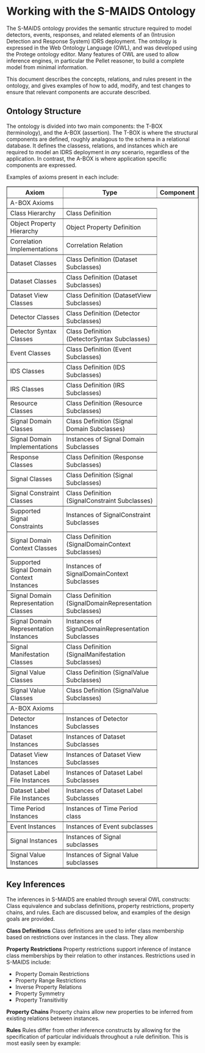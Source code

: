 Working with the S-MAIDS Ontology
========

The S-MAIDS ontology provides the semantic structure required to model detectors, events, responses, and related elements of an (Intrusion Detection and Response System) IDRS deployment.
The ontology is expressed in the Web Ontology Language (OWL), and was developed using the Protege ontology editor. Many features of OWL are used to allow inference engines, in particular the Pellet reasoner, to build a complete model from minimal information.

This document describes the concepts, relations, and rules present in the ontology, and gives examples of how to add, modify, and test changes to ensure that relevant components are accurate described.


Ontology Structure
------------------

The ontology is divided into two main components: the T-BOX (terminology), and the A-BOX (assertion). The T-BOX is where the structural components are defined, roughly analagous to the schema in a relational database. It defines the classess, relations, and instances which are required to model an IDRS deployment in *any* scenario, regardless of the application. In contrast, the A-BOX is where application specific components are expressed. 

Examples of axioms present in each include:

<table border=1>
    <tr>
        <th> Axiom </th>
        <th> Type </th>
        <th> Component </th>
    </tr>
    <tr colspan=3> <td>A-BOX Axioms</td></tr>
    <tr>
        <td> Class Hierarchy </td>
        <td> Class Definition </td>
    </tr>
    <tr>
        <td> Object Property Hierarchy </td>
        <td> Object Property Definition </td>
    </tr>
    <tr>
        <td> Correlation Implementations </td>
        <td> Correlation Relation</td>
    </tr>
    <tr>
        <td> Dataset Classes </td>
        <td> Class Definition (Dataset Subclasses) </td>
    </tr>
    <tr>
        <td> Dataset Classes </td>
        <td> Class Definition (Dataset Subclasses) </td>
    </tr>
    <tr>
        <td> Dataset View Classes </td>
        <td> Class Definition (DatasetView Subclasses) </td>
    </tr>
    <tr>
        <td> Detector Classes </td>
        <td> Class Definition (Detector Subclasses) </td>
    </tr>
    <tr>
        <td> Detector Syntax Classes </td>
        <td> Class Definition (DetectorSyntax Subclasses) </td>
    </tr>
    <tr>
        <td> Event Classes </td>
        <td> Class Definition (Event Subclasses) </td>
    </tr>
    <tr>
        <td> IDS Classes </td>
        <td> Class Definition (IDS Subclasses) </td>
    </tr>
    <tr>
        <td> IRS Classes </td>
        <td> Class Definition (IRS Subclasses) </td>
    </tr>
    <tr>
        <td> Resource Classes </td>
        <td> Class Definition (Resource Subclasses) </td>
    </tr>
    <tr>
        <td> Signal Domain Classes </td>
        <td> Class Definition (Signal Domain Subclasses) </td>
    </tr>
    <tr>
        <td> Signal Domain Implementations </td>
        <td> Instances of Signal Domain Subclasses </td>
    </tr>
    <tr>
        <td> Response Classes </td>
        <td> Class Definition (Response Subclasses) </td>
    </tr>
    <tr>
        <td> Signal Classes </td>
        <td> Class Definition (Signal Subclasses) </td>
    </tr>
    <tr>
        <td> Signal Constraint Classes </td>
        <td> Class Definition (SignalConstraint Subclasses) </td>
    </tr>
    <tr>
        <td> Supported Signal Constraints </td>
        <td> Instances of SignalConstraint Subclasses </td>
    </tr>
    <tr>
        <td> Signal Domain Context Classes </td>
        <td> Class Definition (SignalDomainContext Subclasses) </td>
    </tr>
    <tr>
        <td> Supported Signal Domain Context Instances </td>
        <td> Instances of SignalDomainContext Subclasses</td>
    </tr>
    <tr>
        <td> Signal Domain Representation Classes </td>
        <td> Class Definition (SignalDomainRepresentation Subclasses)</td>
    </tr>
    <tr>
        <td> Signal Domain Representation Instances </td>
        <td> Instances of SignalDomainRepresentation Subclasses</td>
    </tr>
    <tr>
        <td> Signal Manifestation Classes </td>
        <td> Class Definition (SignalManifestation Subclasses)</td>
    </tr>
    <tr>
        <td> Signal Value Classes </td>
        <td> Class Definition (SignalValue Subclasses)</td>
    </tr>
    <tr>
        <td> Signal Value Classes </td>
        <td> Class Definition (SignalValue Subclasses)</td>
    </tr>
    <tr colspan=3> <td>A-BOX Axioms</td></tr>
    <tr>
        <td> Detector Instances </td>
        <td> Instances of Detector Subclasses</td>
    </tr>
    <tr>
        <td> Dataset Instances </td>
        <td> Instances of Dataset Subclasses</td>
    </tr>
    <tr>
        <td> Dataset View Instances </td>
        <td> Instances of Dataset View Subclasses</td>
    </tr>
    <tr>
        <td> Dataset Label File Instances </td>
        <td> Instances of Dataset Label Subclasses</td>
    </tr>
    <tr>
        <td> Dataset Label File Instances </td>
        <td> Instances of Dataset Label Subclasses</td>
    </tr>
    <tr>
        <td> Time Period Instances </td>
        <td> Instances of Time Period class </td>
    </tr>
    <tr>
        <td> Event Instances </td>
        <td> Instances of Event subclasses </td>
    </tr>
    <tr>
        <td> Signal Instances </td>
        <td> Instances of Signal subclasses </td>
    </tr>
    <tr>
        <td> Signal Value Instances </td>
        <td> Instances of Signal Value subclasses </td>
    </tr>
   </table>

Key Inferences
--------------
The inferences in S-MAIDS are enabled through several OWL constructs: Class equivalence and subclass definitions, property restrictions, property chains, and rules. Each are discussed below, and examples of the design goals are provided.

**Class Definitions**
Class definitions are used to infer class membership based on restrictions over instances in the class. They allow 

**Property Restrictions**
Property restrictions support inference of instance class memberships by their relation to other instances. Restrictions used in S-MAIDS include:

* Property Domain Restrictions
* Property Range Restrictions
* Inverse Property Relations
* Property Symmetry
* Property Transitivitiy

**Property Chains**
Property chains allow new properties to be inferred from existing relations between instances. 

**Rules**
Rules differ from other inference constructs by allowing for the specification of particular individuals throughout a rule definition. This is most easily seen by example:


